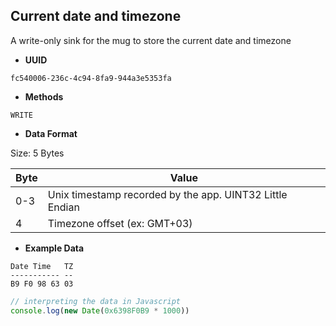 **Current date and timezone**
---

A write-only sink for the mug to store the current date and timezone

* **UUID**

`fc540006-236c-4c94-8fa9-944a3e5353fa`

* **Methods**

`WRITE`

* **Data Format**

Size: 5 Bytes

Byte | Value
---  | ---
0-3  | Unix timestamp recorded by the app. UINT32 Little Endian
4    | Timezone offset (ex: GMT+03)

* **Example Data**

```
Date Time   TZ
----------- --
B9 F0 98 63 03
```


```js
// interpreting the data in Javascript
console.log(new Date(0x6398F0B9 * 1000))
```

